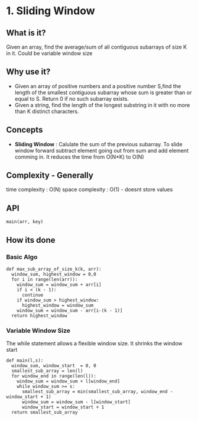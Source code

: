 # 1. Sliding Window

## What is it?
Given an array, find the average/sum of all contiguous subarrays of size K in it. Could be variable window size

## Why use it?
- Given an array of positive numbers and a positive number S,find the length of the smallest contiguous subarray whose sum is greater than or equal to S. Return 0 if no such subarray exists.
- Given a string, find the length of the longest substring in it with no more than K distinct characters.

## Concepts
- **Sliding Window** : Calulate the sum of the previous subarray. To slide window forward subtract element going out from sum and add element comming in. It reduces the time from O(N*K) to O(N)

## Complexity - Generally
time complexity : O(N)
space complexity : O(1) - doesnt store values

## API
```
main(arr, key)
```

## How its done
### Basic Algo
```
def max_sub_array_of_size_k(k, arr):
  window_sum, highest_window = 0,0
  for i in range(len(arr)):
    window_sum = window_sum + arr[i]
    if i < (k - 1):
      continue
    if window_sum > highest_window:
      highest_window = window_sum
    window_sum = window_sum - arr[i-(k - 1)]
  return highest_window
```

### Variable Window Size
The while statement allows a flexible window size. It shrinks the window start
```
def main(l,s):
  window_sum, window_start  = 0, 0
  smallest_sub_array = len(l)
  for window_end in range(len(l)):
    window_sum = window_sum + l[window_end]
    while window_sum >= s:
      smallest_sub_array = min(smallest_sub_array, window_end - window_start + 1)
      window_sum = window_sum - l[window_start]
      window_start = window_start + 1
  return smallest_sub_array
```